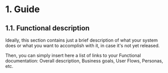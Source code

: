 # 1. Guide

## 1.1. Functional description

Ideally, this section contains just a brief description of what your system does or what you want to accomplish with it, in case it's not yet released.

Then, you can simply insert here a list of links to your Functional documentation: Overall description, Business goals, User Flows, Personas, etc. 

